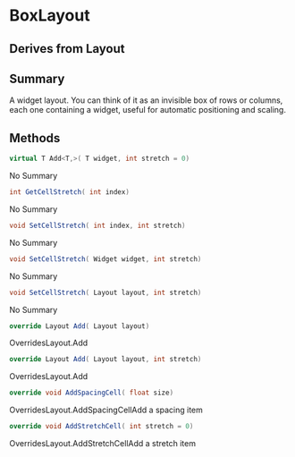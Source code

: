 # BoxLayout

## Derives from Layout

## Summary

A widget layout. You can think of it as an invisible box of rows or columns, each one containing a widget, useful for automatic positioning and scaling.
## Methods

```c#
virtual T Add<T,>( T widget, int stretch = 0) 
```
No Summary
```c#
int GetCellStretch( int index) 
```
No Summary
```c#
void SetCellStretch( int index, int stretch) 
```
No Summary
```c#
void SetCellStretch( Widget widget, int stretch) 
```
No Summary
```c#
void SetCellStretch( Layout layout, int stretch) 
```
No Summary
```c#
override Layout Add( Layout layout) 
```
OverridesLayout.Add
```c#
override Layout Add( Layout layout, int stretch) 
```
OverridesLayout.Add
```c#
override void AddSpacingCell( float size) 
```
OverridesLayout.AddSpacingCellAdd a spacing item
```c#
override void AddStretchCell( int stretch = 0) 
```
OverridesLayout.AddStretchCellAdd a stretch item
